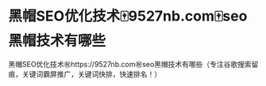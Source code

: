 # 黑帽SEO优化技术🀄️9527nb.com🀄️seo黑帽技术有哪些

黑帽SEO优化技术㊗️https://9527nb.com㊗️seo黑帽技术有哪些（专注谷歌搜索留痕，关键词霸屏推广，关键词快排，快速排名！）